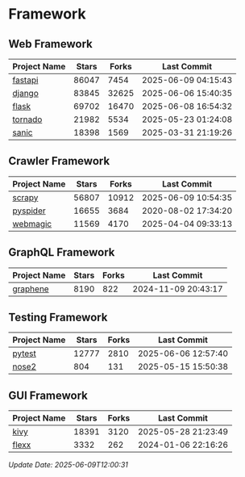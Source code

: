 # Framework

## Web Framework
| Project Name | Stars | Forks | Last Commit |
| ------------ | ----- | ----- | ----------- |
| [fastapi](https://github.com/fastapi/fastapi) | 86047 | 7454 | 2025-06-09 04:15:43 |
| [django](https://github.com/django/django) | 83845 | 32625 | 2025-06-06 15:40:35 |
| [flask](https://github.com/pallets/flask) | 69702 | 16470 | 2025-06-08 16:54:32 |
| [tornado](https://github.com/tornadoweb/tornado) | 21982 | 5534 | 2025-05-23 01:24:08 |
| [sanic](https://github.com/sanic-org/sanic) | 18398 | 1569 | 2025-03-31 21:19:26 |

## Crawler Framework
| Project Name | Stars | Forks | Last Commit |
| ------------ | ----- | ----- | ----------- |
| [scrapy](https://github.com/scrapy/scrapy) | 56807 | 10912 | 2025-06-09 10:54:35 |
| [pyspider](https://github.com/binux/pyspider) | 16655 | 3684 | 2020-08-02 17:34:20 |
| [webmagic](https://github.com/code4craft/webmagic) | 11569 | 4170 | 2025-04-04 09:33:13 |

## GraphQL Framework
| Project Name | Stars | Forks | Last Commit |
| ------------ | ----- | ----- | ----------- |
| [graphene](https://github.com/graphql-python/graphene) | 8190 | 822 | 2024-11-09 20:43:17 |

## Testing Framework
| Project Name | Stars | Forks | Last Commit |
| ------------ | ----- | ----- | ----------- |
| [pytest](https://github.com/pytest-dev/pytest) | 12777 | 2810 | 2025-06-06 12:57:40 |
| [nose2](https://github.com/nose-devs/nose2) | 804 | 131 | 2025-05-15 15:50:38 |

## GUI Framework
| Project Name | Stars | Forks | Last Commit |
| ------------ | ----- | ----- | ----------- |
| [kivy](https://github.com/kivy/kivy) | 18391 | 3120 | 2025-05-28 21:23:49 |
| [flexx](https://github.com/flexxui/flexx) | 3332 | 262 | 2024-01-06 22:16:26 |

*Update Date: 2025-06-09T12:00:31*